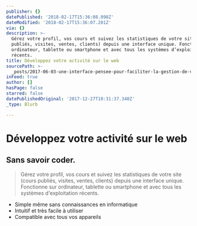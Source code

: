 ```yaml
---
publisher: {}
datePublished: '2018-02-17T15:36:08.098Z'
dateModified: '2018-02-17T15:36:07.201Z'
via: {}
description: >-
  Gérez votre profil, vos cours et suivez les statistiques de votre site (cours
  publiés, visites, ventes, clients) depuis une interface unique. Fonctionne sur
  ordinateur, tablette ou smartphone et avec tous les systèmes d’exploitation
  récents. 
title: Développez votre activité sur le web
sourcePath: >-
  _posts/2017-06-03-une-interface-pensee-pour-faciliter-la-gestion-de-votre-espa.md
inFeed: true
author: []
hasPage: false
starred: false
datePublishedOriginal: '2017-12-27T10:31:37.340Z'
_type: Blurb

---
```

# Développez votre activité sur le web

## **Sans savoir coder.**

> Gérez votre profil, vos cours et suivez les statistiques de votre site (cours publiés, visites, ventes, clients) depuis une interface unique. Fonctionne sur ordinateur, tablette ou smartphone et avec tous les systèmes d'exploitation récents. 

* Simple même sans connaissances en informatique
* Intuitif et très facile à utiliser
* Compatible avec tous vos appareils